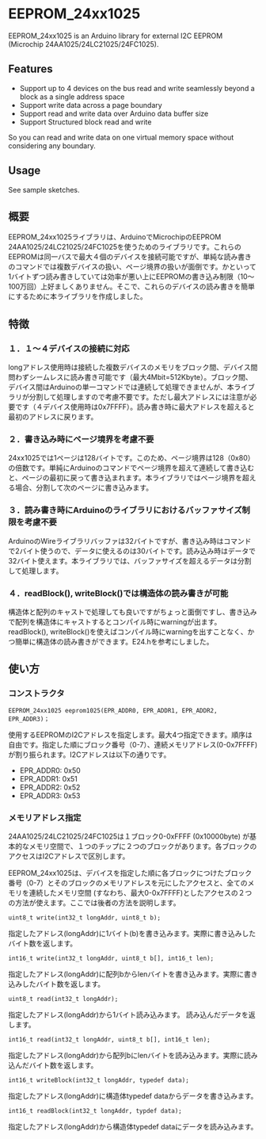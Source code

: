 # EEPROM_24xx1025

EEPROM_24xx1025 is an Arduino library for external I2C EEPROM (Microchip 24AA1025/24LC21025/24FC1025).

## Features
* Support up to 4 devices on the bus read and write seamlessly beyond a block as a single address space
* Support write data across a page boundary
* Support read and write data over Arduino data buffer size
* Support Structured block read and write

So you can read and write data on one virtual memory space without considering any boundary.

## Usage
See sample sketches.

## 概要
EEPROM_24xx1025ライブラリは、ArduinoでMicrochipのEEPROM 24AA1025/24LC21025/24FC1025を使うためのライブラリです。これらのEEPROMは同一バスで最大４個のデバイスを接続可能ですが、単純な読み書きのコマンドでは複数デバイスの扱い、ページ境界の扱いが面倒です。かといって1バイトずつ読み書きしていては効率が悪い上にEEPROMの書き込み制限（10～100万回）上好ましくありません。そこで、これらのデバイスの読み書きを簡単にするために本ライブラリを作成しました。

## 特徴

### １．１～４デバイスの接続に対応
longアドレス使用時は接続した複数デバイスのメモリをブロック間、デバイス間問わずシームレスに読み書き可能です（最大4Mbit=512Kbyte）。ブロック間、デバイス間はArduinoの単一コマンドでは連続して処理できませんが、本ライブラリが分割して処理しますので考慮不要です。ただし最大アドレスには注意が必要です（４デバイス使用時は0x7FFFF）。読み書き時に最大アドレスを超えると最初のアドレスに戻ります。

### ２．書き込み時にページ境界を考慮不要
24xx1025では1ページは128バイトです。このため、ページ境界は128（0x80）の倍数です。単純にArduinoのコマンドでページ境界を超えて連続して書き込むと、ページの最初に戻って書き込まれます。本ライブラリではページ境界を超える場合、分割して次のページに書き込みます。

### ３．読み書き時にArduinoのライブラリにおけるバッファサイズ制限を考慮不要
ArduinoのWireライブラリバッファは32バイトですが、書き込み時はコマンドで2バイト使うので、データに使えるのは30バイトです。読み込み時はデータで32バイト使えます。本ライブラリでは、バッファサイズを超えるデータは分割して処理します。

### ４．readBlock(), writeBlock()では構造体の読み書きが可能
構造体と配列のキャストで処理しても良いですがちょっと面倒ですし、書き込みで配列を構造体にキャストするとコンパイル時にwarningが出ます。readBlock(), writeBlock()を使えばコンパイル時にwarningを出すことなく、かつ簡単に構造体の読み書きができます。E24.hを参考にしました。

## 使い方

### コンストラクタ
```
EEPROM_24xx1025 eeprom1025(EPR_ADDR0, EPR_ADDR1, EPR_ADDR2, EPR_ADDR3)；
```

使用するEEPROMのI2Cアドレスを指定します。最大4つ指定できます。順序は自由です。指定した順にブロック番号（0\-7）、連続メモリアドレス(0\-0x7FFFF)が割り振られます。I2Cアドレスは以下の通りです。

* EPR_ADDR0: 0x50
* EPR_ADDR1: 0x51
* EPR_ADDR2: 0x52
* EPR_ADDR3: 0x53

### メモリアドレス指定
24AA1025/24LC21025/24FC1025は１ブロック0\-0xFFFF (0x10000byte) が基本的なメモリ空間で、１つのチップに２つのブロックがあります。各ブロックのアクセスはI2Cアドレスで区別します。

EEPROM_24xx1025は、デバイスを指定した順に各ブロックにつけたブロック番号（0-7）とそのブロックのメモリアドレスを元にしたアクセスと、全てのメモリを連続したメモリ空間 (すなわち、最大0\-0x7FFFF)としたアクセスの２つの方法が使えます。ここでは後者の方法を説明します。
```
uint8_t write(int32_t longAddr, uint8_t b);
```
指定したアドレス(longAddr)に1バイト(b)を書き込みます。実際に書き込みしたバイト数を返します。
```
int16_t write(int32_t longAddr, uint8_t b[], int16_t len);
```
指定したアドレス(longAddr)に配列bからlenバイトを書き込みます。実際に書き込みしたバイト数を返します。
```
uint8_t read(int32_t longAddr);
```
指定したアドレス(longAddr)から1バイト読み込みます。
読み込んだデータを返します。
```
int16_t read(int32_t longAddr, uint8_t b[], int16_t len);
```
指定したアドレス(longAddr)から配列bにlenバイトを読み込みます。実際に読み込んだバイト数を返します。
```
int16_t writeBlock(int32_t longAddr, typedef data);
```
指定したアドレス(longAddr)に構造体typedef dataからデータを書き込みます。
```
int16_t readBlock(int32_t longAddr, typdef data);
```
指定したアドレス(longAddr)から構造体typedef dataにデータを読み込みます。
